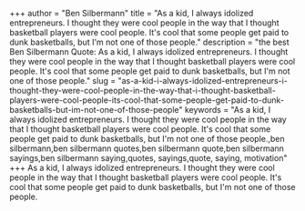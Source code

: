 +++
author = "Ben Silbermann"
title = "As a kid, I always idolized entrepreneurs. I thought they were cool people in the way that I thought basketball players were cool people. It's cool that some people get paid to dunk basketballs, but I'm not one of those people."
description = "the best Ben Silbermann Quote: As a kid, I always idolized entrepreneurs. I thought they were cool people in the way that I thought basketball players were cool people. It's cool that some people get paid to dunk basketballs, but I'm not one of those people."
slug = "as-a-kid-i-always-idolized-entrepreneurs-i-thought-they-were-cool-people-in-the-way-that-i-thought-basketball-players-were-cool-people-its-cool-that-some-people-get-paid-to-dunk-basketballs-but-im-not-one-of-those-people"
keywords = "As a kid, I always idolized entrepreneurs. I thought they were cool people in the way that I thought basketball players were cool people. It's cool that some people get paid to dunk basketballs, but I'm not one of those people.,ben silbermann,ben silbermann quotes,ben silbermann quote,ben silbermann sayings,ben silbermann saying,quotes, sayings,quote, saying, motivation"
+++
As a kid, I always idolized entrepreneurs. I thought they were cool people in the way that I thought basketball players were cool people. It's cool that some people get paid to dunk basketballs, but I'm not one of those people.
